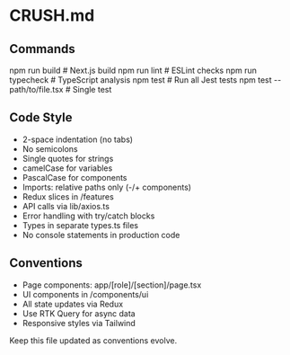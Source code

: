 # CRUSH.md

## Commands
npm run build      # Next.js build
npm run lint       # ESLint checks
npm run typecheck  # TypeScript analysis
npm test           # Run all Jest tests
npm test -- path/to/file.tsx  # Single test

## Code Style
- 2-space indentation (no tabs)
- No semicolons
- Single quotes for strings
- camelCase for variables
- PascalCase for components
- Imports: relative paths only (-/+ components)
- Redux slices in /features
- API calls via lib/axios.ts
- Error handling with try/catch blocks
- Types in separate types.ts files
- No console statements in production code

## Conventions
- Page components: app/[role]/[section]/page.tsx
- UI components in /components/ui
- All state updates via Redux
- Use RTK Query for async data
- Responsive styles via Tailwind

Keep this file updated as conventions evolve.

